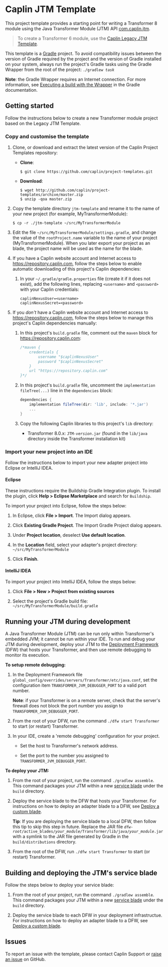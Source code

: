 # Caplin JTM Template

This project template provides a starting point for writing a Transformer 8 module using the Java Transformer Module (JTM) API [com.caplin.jtm](http://www.caplin.com/developer/api/transformer_java_sdk_2/latest).

> To create a Transformer 6 module, use the [Caplin Legacy JTM Template](https://github.com/caplin/project-templates/tree/master/jtm-legacy-template).

This template is a [Gradle](https://gradle.org/) project. To avoid compatibility issues between the version of Gradle required by the project and the version of Gradle installed on your system, always run the project's Gradle tasks using the Gradle Wrapper from the root of the project: <code>./gradlew <em>task</em></code>

**Note**: the Gradle Wrapper requires an Internet connection. For more information, see [Executing a build with the Wrapper](https://docs.gradle.org/current/userguide/gradle_wrapper.html#using_wrapper_scripts) in the Gradle documentation.


## Getting started

Follow the instructions below to create a new Transformer module project based on the Legacy JTM Template.

### Copy and customise the template

1.  Clone, or download and extract the latest version of the Caplin Project Templates repository:

    *   **Clone**:

        ```
        $ git clone https://github.com/caplin/project-templates.git
        ```
    
    *   **Download**:

        ```
        $ wget http://github.com/caplin/project-templates/archive/master.zip
        $ unzip -qoa master.zip
        ```

1.  Copy the template directory `jtm-template` and rename it to the name of your new project (for example, MyTransformerModule):

    ```
    $ cp -r ./jtm-template ~/src/MyTransformerModule
    ```

1.  Edit the file `~/src/MyTransformerModule/settings.gradle`, and change the value of the `rootProject.name` variable to the name of your project (MyTransformerModule). When you later export your project as an blade, the project name will be used as the name for the blade.

1.  If you have a Caplin website account and Internet access to <https://repository.caplin.com>, follow the steps below to enable automatic downloading of this project's Caplin dependencies:

    1.  In your `~/.gradle/gradle.properties` file (create it if it does not exist), add the following lines, replacing `<username>` and `<password>` with your Caplin credentials:

        ```
        caplinNexusUser=<username>
        caplinNexusSecret=<password>
        ```

1.  If you _don't_ have a Caplin website account and Internet access to <https://repository.caplin.com>, follow the steps below to manage this project's Caplin dependencies manually:

    1.  In this project's `build.gradle` file, comment out the `maven` block for <https://repository.caplin.com>:

        ```groovy
        /*maven {
            credentials {
                username "$caplinNexusUser"
                password "$caplinNexusSecret"
            }
            url "https://repository.caplin.com"
        }*/
        ```
        
    1.  In this project's `build.gradle` file, uncomment the `implementation fileTree(...)` line in the `dependencies` block:

        ```groovy
        dependencies {
            implementation fileTree(dir: 'lib', include: '*.jar')
            ...
        }
        ```

    1.  Copy the following Caplin libraries to this project's `lib` directory:

        *   Transformer 8.0.x: <code>JTM-<em>version</em>.jar</code> (found in the `lib/java` directory inside the Transformer installation kit)


### Import your new project into an IDE
Follow the instructions below to import your new adapter project into Eclipse or IntelliJ IDEA.

#### Eclipse
These instructions require the Buildship Gradle Integration plugin. To install the plugin, click **Help > Eclipse Marketplace** and search for `Buildship`.

To import your project into Eclipse, follow the steps below:

1.  In Eclipse, click **File > Import**. The Import dialog appears.

1.  Click **Existing Gradle Project**. The Import Gradle Project dialog appears.

1.  Under **Project location**, deselect **Use default location**.

1.  In the **Location** field, select your adapter's project directory: `~/src/MyTransformerModule`

1.  Click **Finish**.

#### IntelliJ IDEA

To import your project into IntelliJ IDEA, follow the steps below:

1.  Click **File > New > Project from existing sources**

1.  Select the project's Gradle build file: `~/src/MyTransformerModule/build.gradle`


## Running your JTM during development
A Java Transformer Module (JTM) can be run only within Transformer's embedded JVM; it cannot be run within your IDE. To run and debug your JTM during development, deploy your JTM to the [Deployment Framework](http://www.caplin.com/developer/caplin-platform/deployment-framework) (DFW) that hosts your Transformer, and then use remote debugging to monitor its execution.

**To setup remote debugging:**

1.  In the Deployment Framework file `global_config/overrides/servers/Transformer/etc/java.conf`, set the configuration item `TRANSFORMER_JVM_DEBUGGER_PORT` to a valid port number.

    **Note**: if your Transformer is on a remote server, check that the server's firewall does not block the port number you assign to `TRANSFORMER_JVM_DEBUGGER_PORT`.

1.  From the root of your DFW, run the command `./dfw start Transformer` to start (or restart) Transformer.

1.  In your IDE, create a 'remote debugging' configuration for your project.

    *   Set the host to Transformer's network address.

    *   Set the port to the number you assigned to `TRANSFORMER_JVM_DEBUGGER_PORT`.

**To deploy your JTM:**

1.  From the root of your project, run the command `./gradlew assemble`. This command packages your JTM within a new [service blade](http://www.caplin.com/developer/caplin-platform/deployment-framework/cdf-blade-types#service-blade) under the `build` directory.

1.  Deploy the service blade to the DFW that hosts your Transformer. For instructions on how to deploy an adapter blade to a DFW, see [Deploy a custom blade](https://www.caplin.com/developer/caplin-platform/deployment-framework/cdf-deploy-a-custom-blade).

    **Tip**: If you are deploying the service blade to a local DFW, then follow this tip to skip this step in future. Replace the JAR file <code><em>dfw-root</em>/active_blades/<em>your_module</em>/Transformer/lib/java/<em>your_module</em>.jar</code> with a symlink to the JAR file generated by Gradle in the `build/distributions` directory.

1.  From the root of the DFW, run `./dfw start Transformer` to start (or restart) Transformer.

## Building and deploying the JTM's service blade

Follow the steps below to deploy your service blade:

1.  From the root of your project, run the command `./gradlew assemble`. This command packages your JTM within a new [service blade](http://www.caplin.com/developer/caplin-platform/deployment-framework/cdf-blade-types#service-blade) under the `build` directory.

1.  Deploy the service blade to each DFW in your deployment infrastructue. For instructions on how to deploy an adapter blade to a DFW, see [Deploy a custom blade](https://www.caplin.com/developer/caplin-platform/deployment-framework/cdf-deploy-a-custom-blade).


## Issues
To report an issue with the template, please contact Caplin Support or [raise an issue](https://github.com/caplin/project-templates/issues) on GitHub.

